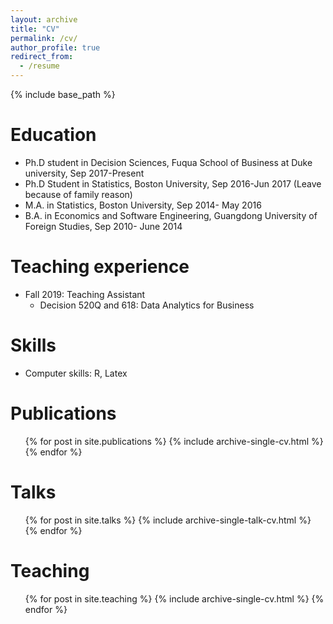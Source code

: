 ```yaml
---
layout: archive
title: "CV"
permalink: /cv/
author_profile: true
redirect_from:
  - /resume
---
```


{% include base_path %}

Education
======
* Ph.D student in Decision Sciences, Fuqua School of Business at Duke university, Sep 2017-Present
* Ph.D Student in Statistics, Boston University, Sep 2016-Jun 2017 (Leave because of family reason)
* M.A. in Statistics, Boston University, Sep 2014- May 2016
* B.A. in Economics and Software Engineering, Guangdong University of Foreign Studies, Sep 2010- June 2014

Teaching experience
======
* Fall 2019: Teaching Assistant
  * Decision 520Q and 618: Data Analytics for Business
 
Skills
======
* Computer skills: R, Latex 

Publications
======
  <ul>{% for post in site.publications %}
    {% include archive-single-cv.html %}
  {% endfor %}</ul>
  
Talks
======
  <ul>{% for post in site.talks %}
    {% include archive-single-talk-cv.html %}
  {% endfor %}</ul>
  
Teaching
======
  <ul>{% for post in site.teaching %}
    {% include archive-single-cv.html %}
  {% endfor %}</ul>
  
